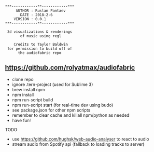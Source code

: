     ***------------**------------***   
         AUTHOR : Ruslan Pantaev
           DATE : 2018-2-6
        VERSION : 0.0.1
    ***------------**------------***

     3d visualizations & renderings
           of music using regl
             
        Credits to Taylor Baldwin
     for permission to build off of
          the audiofabric repo
   https://github.com/rolyatmax/audiofabric   
   ---   
* clone repo
* ignore .tern-project (used for Sublime 3)
* brew install npm
* npm install <lib>
* npm run-script build
* npm run-script start (for real-time dev using budo)
* see package.json for other npm scripts
* remember to clear cache and killall npm/python as needed
* have fun!
   
TODO
* use https://github.com/hughsk/web-audio-analyser to react to audio
* stream audio from Spotify api (fallback to loading tracks to server)
